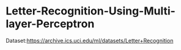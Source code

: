 # Letter-Recognition-Using-Multi-layer-Perceptron
Dataset:https://archive.ics.uci.edu/ml/datasets/Letter+Recognition
